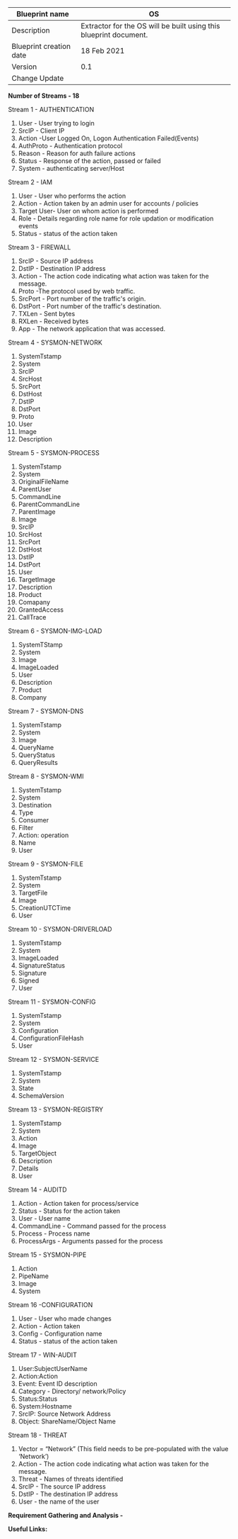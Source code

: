 | Blueprint name          | OS                                                                |
| ----------------------- | ----------------------------------------------------------------- |
| Description             | Extractor for the OS will be built using this blueprint document. |
| Blueprint creation date | 18 Feb 2021                                                       |
| Version                 | 0.1                                                                                                |
| Change Update           |                                                                              |


**Number of Streams - 18**

Stream 1 - AUTHENTICATION

1. User - User trying to login
2. SrcIP - Client IP
3. Action -User Logged On, Logon Authentication Failed(Events)
4. AuthProto - Authentication protocol
5. Reason - Reason for auth failure actions
6. Status - Response of the action, passed or failed
7. System - authenticating server/Host

Stream 2 - IAM

1. User - User who performs the action
2. Action - Action taken by an admin user for accounts / policies
3. Target User- User on whom action is performed
4. Role - Details regarding role name for role updation or modification events
5. Status - status of the action taken

Stream 3 - FIREWALL

1. SrcIP - Source IP address
2. DstIP -  Destination IP address
3. Action - The action code indicating what action was taken for the message.
4. Proto -The protocol used by web traffic.
5. SrcPort - Port number of the traffic's origin.
6. DstPort - Port number of the traffic's destination.
7. TXLen - Sent bytes
8. RXLen - Received bytes
9. App - The network application that was accessed.

Stream 4 - SYSMON-NETWORK

1. SystemTstamp
2. System
3. SrcIP
4. SrcHost
5. SrcPort
6. DstHost
7. DstIP
8. DstPort
9. Proto
10. User
11. Image
12. Description

Stream 5 - SYSMON-PROCESS

1. SystemTstamp
2. System
3. OriginalFileName
4. ParentUser
5. CommandLine
6. ParentCommandLine
7. ParentImage
8. Image
9. SrcIP
10. SrcHost
11. SrcPort
12. DstHost
13. DstIP
14. DstPort
15. User
16. TargetImage
17. Description
18. Product
19. Comapany
20. GrantedAccess
21. CallTrace

Stream 6 - SYSMON-IMG-LOAD

1. SystemTStamp
2. System
3. Image
4. ImageLoaded
5. User
6. Description
7. Product
8. Company

Stream 7 - SYSMON-DNS

1. SystemTstamp
2. System
3. Image
4. QueryName
5. QueryStatus
6. QueryResults

Stream 8 - SYSMON-WMI

1. SystemTstamp
2. System
3. Destination
4. Type
5. Consumer
6. Filter
7. Action: operation
8. Name
9. User

Stream 9 - SYSMON-FILE

1. SystemTstamp
2. System
3. TargetFile
4. Image
5. CreationUTCTime
6. User

Stream 10 - SYSMON-DRIVERLOAD

1. SystemTstamp
2. System
3. ImageLoaded
4. SignatureStatus
5. Signature
6. Signed
7. User

Stream 11 - SYSMON-CONFIG

1. SystemTstamp
2. System
3. Configuration
4. ConfigurationFileHash
5. User

Stream 12 - SYSMON-SERVICE

1. SystemTstamp
2. System
3. State
4. SchemaVersion

Stream 13 - SYSMON-REGISTRY

1. SystemTstamp
2. System
3. Action
4. Image
5. TargetObject
6. Description
7. Details
8. User

Stream 14 - AUDITD

1. Action - Action taken for process/service
2. Status - Status for the action taken
3. User - User name
4. CommandLine - Command passed for the process
5. Process - Process name
6. ProcessArgs - Arguments passed for the process

Stream 15 - SYSMON-PIPE

1. Action
2. PipeName
3. Image
4. System

Stream 16 -CONFIGURATION

1. User - User who made changes
2. Action - Action taken
3. Config - Configuration name
4. Status - status of the action taken

Stream 17 - WIN-AUDIT

1. User:SubjectUserName
2. Action:Action
3. Event: Event ID description
4. Category - Directory/ network/Policy
5. Status:Status
6. System:Hostname
7. SrcIP: Source Network Address
8. Object: ShareName/Object Name

Stream 18 - THREAT 

1. Vector = “Network” (This field needs to be pre-populated with the value ‘Network’)
2. Action - The action code indicating what action was taken for the message.
3. Threat - Names of threats identified
4. SrcIP - The source IP address
5. DstIP - The destination IP address
6. User - the name of the user

**Requirement Gathering and Analysis -** 

**Useful Links:**
